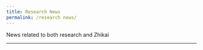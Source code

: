 ```yaml
---
title: Research News
permalink: /research news/
---
```


News related to both research and Zhikai

<hr>
